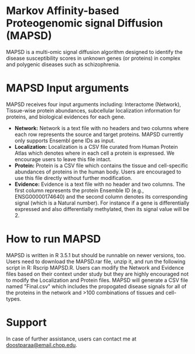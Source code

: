 # Markov Affinity-based Proteogenomic signal Diffusion (MAPSD)
MAPSD is a multi-omic signal diffusion algorithm designed to identify the disease susceptibility scores in unknown genes (or proteins) in complex and polygenic diseases such as schizophrenia.
# MAPSD Input arguments
MAPSD receives four input arguments including: Interactome (Network), Tissue-wise protein abundances, subcellular localization information for proteins, and biological evidences for each gene.
* **Network:**
Network is a text file with no headers and two columns where each row represents the source and target proteins. MAPSD currently only supports Ensembl gene IDs as input.
* **Localization:** Localization is a CSV file curated from Human Protein Atlas which denotes where in each cell a protein is expressed. We encourage users to leave this file intact.
* **Protein:** Protein is a CSV file which contains the tissue and cell-specific abundances of proteins in the human body. Users are encouraged to use this file directly without further modification.
* **Evidence:** Evidence is a text file with no header and two columns. The first column represents the protein Ensemble ID (e.g., ENSG00000174640) and the second column denotes its corresponding signal (which is a Natural number). For instance if a gene is differentially expressed and also differentially methylated, then its signal value will be 2.
# How to run MAPSD 
MAPSD is written in R 3.5.1 but should be runnable on newer versions, too. Users need to download the MAPSD.rar file, unzip it, and run the following script in R: Rscrip MAPSD.R. Users can modify the Network and Evidence files based on their context under study but they are highly encouraged not to modify the Localization and Protein files.
MAPSD will generate a CSV file named "Final.csv" which includes the propogated disease signals for all of the proteins in the network and >100 combinations of tissues and cell-types.
# Support
In case of further assistance, users can contact me at doostparaa@email.chop.edu.
